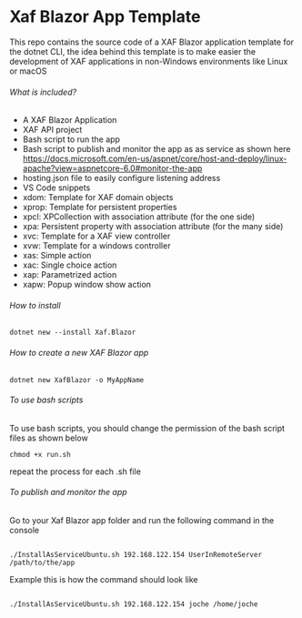 # Xaf Blazor App Template

This repo contains the source code of a XAF Blazor application template for the dotnet CLI, the idea behind this template is to make easier the development of XAF applications in non-Windows environments like Linux or macOS

###### What is included?
- A XAF Blazor Application
- XAF API project
- Bash script to run the app
- Bash script to publish and monitor the app as as service as shown here https://docs.microsoft.com/en-us/aspnet/core/host-and-deploy/linux-apache?view=aspnetcore-6.0#monitor-the-app
- hosting.json file to easily configure listening address
- VS Code snippets 
- xdom: Template for XAF domain objects
- xprop: Template for persistent properties
- xpcl: XPCollection with association attribute (for the one side)
- xpa: Persistent property with association attribute (for the many side)
- xvc: Template for a XAF view controller
- xvw: Template for a windows controller
- xas: Simple action
- xac: Single choice action
- xap: Parametrized action
- xapw: Popup window show action 

###### How to install

```<language>
dotnet new --install Xaf.Blazor
```

###### How to create a new XAF Blazor app

```<language>
dotnet new XafBlazor -o MyAppName
```

###### To use bash scripts
To use bash scripts, you should change the permission of the bash script files as shown below
```<language>
chmod +x run.sh
```
repeat the process for each .sh file

###### To publish and monitor the app

Go to your Xaf Blazor app folder and run the following command in the console

```<language>

./InstallAsServiceUbuntu.sh 192.168.122.154 UserInRemoteServer /path/to/the/app

```

Example
this is how the command should look like

```<language>

./InstallAsServiceUbuntu.sh 192.168.122.154 joche /home/joche

```



